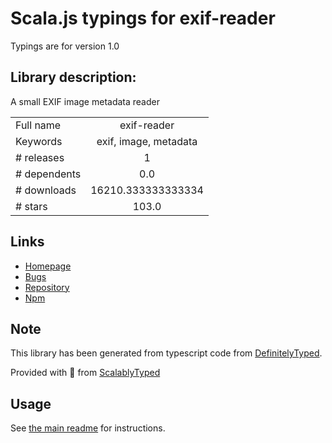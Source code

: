 
# Scala.js typings for exif-reader

Typings are for version 1.0

## Library description:
A small EXIF image metadata reader

|                    |                 |
| ------------------ | :-------------: |
| Full name          | exif-reader |
| Keywords           | exif, image, metadata |
| # releases         | 1 |
| # dependents       | 0.0 |
| # downloads        | 16210.333333333334 |
| # stars            | 103.0 |

## Links
- [Homepage](https://github.com/devongovett/exif-reader)
- [Bugs](https://github.com/devongovett/exif-reader/issues)
- [Repository](https://github.com/devongovett/exif-reader)
- [Npm](https://www.npmjs.com/package/exif-reader)
    


## Note
This library has been generated from typescript code from [DefinitelyTyped](https://definitelytyped.org).

Provided with :purple_heart: from [ScalablyTyped](https://github.com/oyvindberg/ScalablyTyped)

## Usage
See [the main readme](../../readme.md) for instructions.


